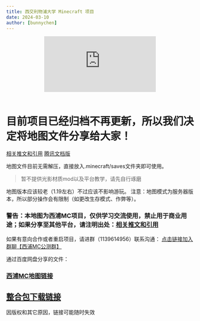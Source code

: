 ```yaml
---
title: 西交利物浦大学 Minecraft 项目
date: 2024-03-10
author: [bunnychen]
---
```

<!-- more -->

<center>
<iframe src="https://player.bilibili.com/player.html?isOutside=true&aid=669348082&bvid=BV1va4y177BT&cid=225790985&p=1" scrolling="no" border="0" frameborder="no" framespacing="0" allowfullscreen="true"></iframe>
</center>
<br>

# 目前项目已经归档不再更新，所以我们决定将地图文件分享给大家！

[相关推文和引用](https://mp.weixin.qq.com/s/WOwWzwjExdm4m6_y7H6UOw)
[腾讯文档版](https://docs.qq.com/doc/DR2t6aUpWTHVpbXpY)

地图文件目前无需解压，直接放入.minecraft/saves文件夹即可使用。

> 暂不提供光影材质mod以及平台教学，请先自行琢磨

地图版本应该较老（1.19左右）不过应该不影响游玩。
注意：地图模式为服务器版本，所以部分操作会有限制（如更改生存模式、作弊等）。

### 警告：本地图为西浦MC项目，仅供学习交流使用，禁止用于商业用途；如果分享至其他平台，请注明出处：[相关推文和引用](https://mp.weixin.qq.com/s/WOwWzwjExdm4m6_y7H6UOw)

如果有意向合作或者重启项目，请进群（1139614956）联系沟通：  [点击链接加入群聊【西浦MC公测群】](https://qm.qq.com/q/U4Osa3vaSe)

通过百度网盘分享的文件：

### [西浦MC地图链接](https://pan.baidu.com/s/1Lskwkkg4GBdLdiJp3Zcj_w?pwd=qgfq)

## **[整合包下载链接](https://pan.baidu.com/s/11CSTOHblggbFaqNdv7-F2Q?pwd=3w1f)**

因版权和其它原因，链接可能随时失效
